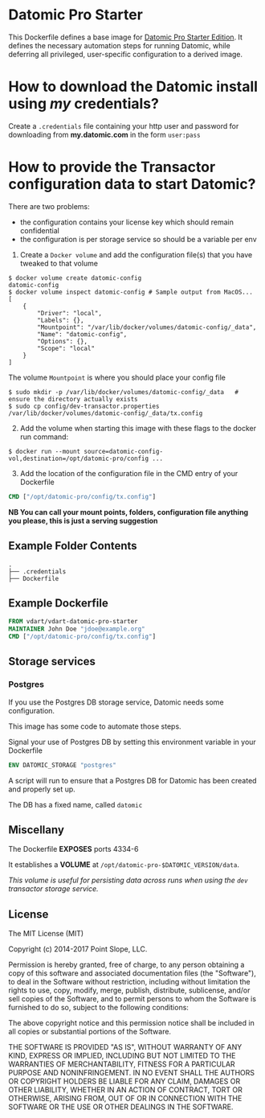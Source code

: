 # Datomic Pro Starter

This Dockerfile defines a base image for [Datomic Pro Starter Edition](http://www.datomic.com/). 
It defines the necessary automation steps for running Datomic, while deferring
all privileged, user-specific configuration to a derived image.

# How to download the Datomic install using *my* credentials?

Create a `.credentials` file containing your http user and password for downloading from **my.datomic.com** in the form `user:pass`

# How to provide the Transactor configuration data to start Datomic?

There are two problems:
- the configuration contains your license key which should remain confidential
- the configuration is per storage service so should be a variable per env

1. Create a `Docker volume` and add the configuration file(s) that you have tweaked to that volume

```shell
$ docker volume create datomic-config
datomic-config
$ docker volume inspect datomic-config # Sample output from MacOS...
[
    {
        "Driver": "local",
        "Labels": {},
        "Mountpoint": "/var/lib/docker/volumes/datomic-config/_data",
        "Name": "datomic-config",
        "Options": {},
        "Scope": "local"
    }
]
```

The volume `Mountpoint` is where you should place your config file

```shell
$ sudo mkdir -p /var/lib/docker/volumes/datomic-config/_data   # ensure the directory actually exists
$ sudo cp config/dev-transactor.properties /var/lib/docker/volumes/datomic-config/_data/tx.config
```

2. Add the volume when starting this image with these flags to the docker run command:

```shell
$ docker run --mount source=datomic-config-vol,destination=/opt/datomic-pro/config ...
```

3. Add the location of the configuration file in the CMD entry of your Dockerfile

```dockerfile
CMD ["/opt/datomic-pro/config/tx.config"]
```

**NB You can call your mount points, folders, configuration file anything you please, this is just a serving suggestion**

## Example Folder Contents

    .
    ├── .credentials
    ├── Dockerfile

## Example Dockerfile

```dockerfile
FROM vdart/vdart-datomic-pro-starter
MAINTAINER John Doe "jdoe@example.org"
CMD ["/opt/datomic-pro/config/tx.config"]
```

## Storage services

### Postgres

If you use the Postgres DB storage service, Datomic needs some configuration.

This image has some code to automate those steps.

Signal your use of Postgres DB by setting this environment variable in your Dockerfile

```dockerfile
ENV DATOMIC_STORAGE "postgres"
```

A script will run to ensure that a Postgres DB for Datomic has been created and properly set up.

The DB has a fixed name, called `datomic`

## Miscellany

The Dockerfile **EXPOSES** ports 4334-6

It establishes a **VOLUME** at `/opt/datomic-pro-$DATOMIC_VERSION/data`.

*This volume is useful for persisting data across runs when using the `dev` transactor storage service.*

## License

The MIT License (MIT)

Copyright (c) 2014-2017 Point Slope, LLC.

Permission is hereby granted, free of charge, to any person obtaining
a copy of this software and associated documentation files (the
"Software"), to deal in the Software without restriction, including
without limitation the rights to use, copy, modify, merge, publish,
distribute, sublicense, and/or sell copies of the Software, and to
permit persons to whom the Software is furnished to do so, subject to
the following conditions:

The above copyright notice and this permission notice shall be
included in all copies or substantial portions of the Software.

THE SOFTWARE IS PROVIDED "AS IS", WITHOUT WARRANTY OF ANY KIND,
EXPRESS OR IMPLIED, INCLUDING BUT NOT LIMITED TO THE WARRANTIES OF
MERCHANTABILITY, FITNESS FOR A PARTICULAR PURPOSE AND NONINFRINGEMENT.
IN NO EVENT SHALL THE AUTHORS OR COPYRIGHT HOLDERS BE LIABLE FOR ANY
CLAIM, DAMAGES OR OTHER LIABILITY, WHETHER IN AN ACTION OF CONTRACT,
TORT OR OTHERWISE, ARISING FROM, OUT OF OR IN CONNECTION WITH THE
SOFTWARE OR THE USE OR OTHER DEALINGS IN THE SOFTWARE.
